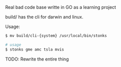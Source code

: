 Real bad code base writte in GO as a learning project

build/ has the cli for darwin and linux.

Usage:

```bash
$ mv build/cli-{system} /usr/local/bin/stonks

# usage
$ stonks gme amc tsla mvis
```

TODO: Rewrite the entire thing
